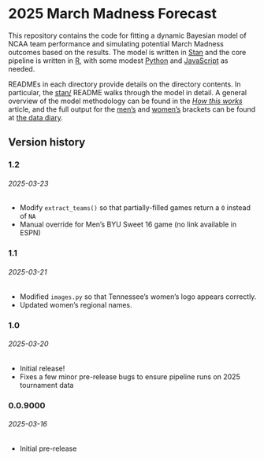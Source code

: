 
# 2025 March Madness Forecast

This repository contains the code for fitting a dynamic Bayesian model
of NCAA team performance and simulating potential March Madness outcomes
based on the results. The model is written in
[Stan](https://mc-stan.org/) and the core pipeline is written in
[R](https://www.r-project.org/), with some modest
[Python](https://www.python.org/) and
[JavaScript](https://www.javascript.com/) as needed.

READMEs in each directory provide details on the directory contents. In
particular, the [stan/](stan/) README walks through the model in detail.
A general overview of the model methodology can be found in the [*How
this
works*](https://www.thedatadiary.net/posts/2025-03-16-march-madness/)
article, and the full output for the
[men’s](https://www.thedatadiary.net/projects/2025-march-madness/mens)
and
[women’s](https://www.thedatadiary.net/projects/2025-march-madness/womens)
brackets can be found at [the data
diary](https://www.thedatadiary.net/).

## Version history

### 1.2

###### 2025-03-23

- Modify `extract_teams()` so that partially-filled games return a `0`
  instead of `NA`
- Manual override for Men’s BYU Sweet 16 game (no link available in
  ESPN)

### 1.1

###### 2025-03-21

- Modified `images.py` so that Tennessee’s women’s logo appears
  correctly.
- Updated women’s regional names.

### 1.0

###### 2025-03-20

- Initial release!
- Fixes a few minor pre-release bugs to ensure pipeline runs on 2025
  tournament data

### 0.0.9000

###### 2025-03-16

- Initial pre-release
